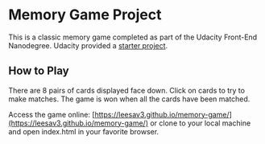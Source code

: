 # Memory Game Project

This is a classic memory game completed as part of the Udacity Front-End Nanodegree. Udacity provided a [starter project](https://github.com/udacity/fend-project-memory-game).

## How to Play

There are 8 pairs of cards displayed face down. Click on cards to try to make matches. The game is won when all the cards have been matched.

Access the game online: [https://leesav3.github.io/memory-game/](https://leesav3.github.io/memory-game/) or clone to your local machine and open index.html in your favorite browser.
